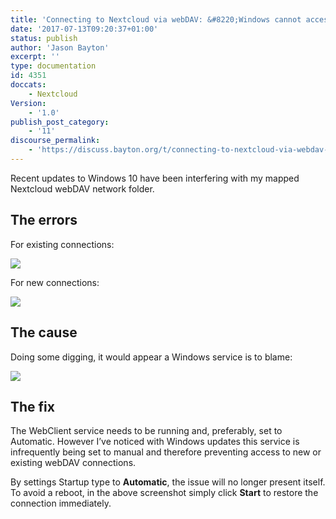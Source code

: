 ```yaml
---
title: 'Connecting to Nextcloud via webDAV: &#8220;Windows cannot access..&#8221;'
date: '2017-07-13T09:20:37+01:00'
status: publish
author: 'Jason Bayton'
excerpt: ''
type: documentation
id: 4351
doccats:
    - Nextcloud
Version:
    - '1.0'
publish_post_category:
    - '11'
discourse_permalink:
    - 'https://discuss.bayton.org/t/connecting-to-nextcloud-via-webdav-windows-cannot-access/61'
---
```

Recent updates to Windows 10 have been interfering with my mapped Nextcloud webDAV network folder.

The errors
----------

For existing connections:

[![](https://r2_worker.bayton.workers.dev/uploads/2017/07/Restoring-Network-Connections.png)](https://r2_worker.bayton.workers.dev/uploads/2017/07/Restoring-Network-Connections.png)

For new connections:

[![](https://r2_worker.bayton.workers.dev/uploads/2017/07/Network-Error.png)](https://r2_worker.bayton.workers.dev/uploads/2017/07/Network-Error.png)

The cause
---------

Doing some digging, it would appear a Windows service is to blame:

[![](https://r2_worker.bayton.workers.dev/uploads/2017/07/Region.png)](https://r2_worker.bayton.workers.dev/uploads/2017/07/Region.png)

The fix
-------

The WebClient service needs to be running and, preferably, set to Automatic. However I’ve noticed with Windows updates this service is infrequently being set to manual and therefore preventing access to new or existing webDAV connections.

By settings Startup type to **Automatic**, the issue will no longer present itself.  
To avoid a reboot, in the above screenshot simply click **Start** to restore the connection immediately.